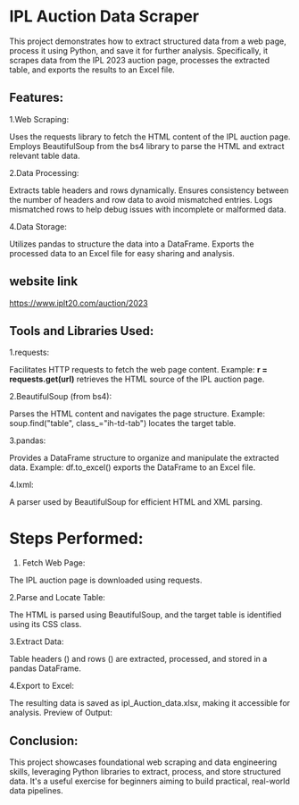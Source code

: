 # IPL Auction Data Scraper

This project demonstrates how to extract structured data from a web page, process it using Python, and save it for further analysis. Specifically, it scrapes data from the IPL 2023 auction page, processes the extracted table, and exports the results to an Excel file.

## Features:

1.Web Scraping:

Uses the requests library to fetch the HTML content of the IPL auction page.
Employs BeautifulSoup from the bs4 library to parse the HTML and extract relevant table data.

2.Data Processing:

Extracts table headers and rows dynamically.
Ensures consistency between the number of headers and row data to avoid mismatched entries.
Logs mismatched rows to help debug issues with incomplete or malformed data.

4.Data Storage:

Utilizes pandas to structure the data into a DataFrame.
Exports the processed data to an Excel file for easy sharing and analysis.

## website link
https://www.iplt20.com/auction/2023

## Tools and Libraries Used:

1.requests:

Facilitates HTTP requests to fetch the web page content.
Example: **r = requests.get(url)** retrieves the HTML source of the IPL auction page.

2.BeautifulSoup (from bs4):

Parses the HTML content and navigates the page structure.
Example: soup.find("table", class_="ih-td-tab") locates the target table.

3.pandas:

Provides a DataFrame structure to organize and manipulate the extracted data.
Example: df.to_excel() exports the DataFrame to an Excel file.

4.lxml:

A parser used by BeautifulSoup for efficient HTML and XML parsing.

# Steps Performed:
1. Fetch Web Page:

The IPL auction page is downloaded using requests.

2.Parse and Locate Table:

The HTML is parsed using BeautifulSoup, and the target table is identified using its CSS class.

3.Extract Data:

Table headers (<th>) and rows (<tr>) are extracted, processed, and stored in a pandas DataFrame.

4.Export to Excel:

The resulting data is saved as ipl_Auction_data.xlsx, making it accessible for analysis.
Preview of Output:


## Conclusion:
This project showcases foundational web scraping and data engineering skills, leveraging Python libraries to extract, process, and store structured data. It's a useful exercise for beginners aiming to build practical, real-world data pipelines.

